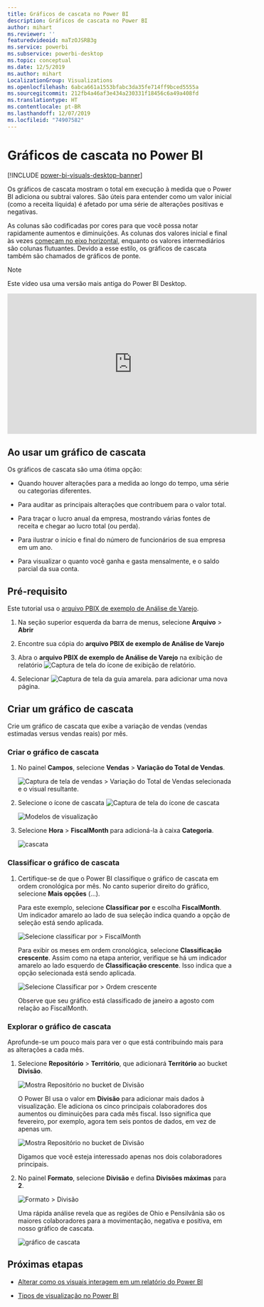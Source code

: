 ```yaml
---
title: Gráficos de cascata no Power BI
description: Gráficos de cascata no Power BI
author: mihart
ms.reviewer: ''
featuredvideoid: maTzOJSRB3g
ms.service: powerbi
ms.subservice: powerbi-desktop
ms.topic: conceptual
ms.date: 12/5/2019
ms.author: mihart
LocalizationGroup: Visualizations
ms.openlocfilehash: 6abca661a1553bfabc3da35fe714ff9bced5555a
ms.sourcegitcommit: 212fb4a46af3e434a230331f18456c6a49a408fd
ms.translationtype: HT
ms.contentlocale: pt-BR
ms.lasthandoff: 12/07/2019
ms.locfileid: "74907582"
---
```

# <a name="waterfall-charts-in-power-bi"></a>Gráficos de cascata no Power BI

[!INCLUDE [power-bi-visuals-desktop-banner](../includes/power-bi-visuals-desktop-banner.md)]

Os gráficos de cascata mostram o total em execução à medida que o Power BI adiciona ou subtrai valores. São úteis para entender como um valor inicial (como a receita líquida) é afetado por uma série de alterações positivas e negativas.

As colunas são codificadas por cores para que você possa notar rapidamente aumentos e diminuições. As colunas dos valores inicial e final às vezes [começam no eixo horizontal](https://support.office.com/article/Create-a-waterfall-chart-in-Office-2016-for-Windows-8de1ece4-ff21-4d37-acd7-546f5527f185#BKMK_Float "iniciar no eixo horizontal"), enquanto os valores intermediários são colunas flutuantes. Devido a esse estilo, os gráficos de cascata também são chamados de gráficos de ponte.

   > [!NOTE]
   > Este vídeo usa uma versão mais antiga do Power BI Desktop.
   > 
   > 

<iframe width="560" height="315" src="https://www.youtube.com/embed/qKRZPBnaUXM" frameborder="0" allow="autoplay; encrypted-media" allowfullscreen></iframe>

## <a name="when-to-use-a-waterfall-chart"></a>Ao usar um gráfico de cascata

Os gráficos de cascata são uma ótima opção:

* Quando houver alterações para a medida ao longo do tempo, uma série ou categorias diferentes.

* Para auditar as principais alterações que contribuem para o valor total.

* Para traçar o lucro anual da empresa, mostrando várias fontes de receita e chegar ao lucro total (ou perda).

* Para ilustrar o início e final do número de funcionários de sua empresa em um ano.

* Para visualizar o quanto você ganha e gasta mensalmente, e o saldo parcial da sua conta.

## <a name="prerequisite"></a>Pré-requisito

Este tutorial usa o [arquivo PBIX de exemplo de Análise de Varejo](https://download.microsoft.com/download/9/6/D/96DDC2FF-2568-491D-AAFA-AFDD6F763AE3/Retail%20Analysis%20Sample%20PBIX.pbix).

1. Na seção superior esquerda da barra de menus, selecione **Arquivo** > **Abrir**
   
2. Encontre sua cópia do **arquivo PBIX de exemplo de Análise de Varejo**

1. Abra o **arquivo PBIX de exemplo de Análise de Varejo** na exibição de relatório ![Captura de tela do ícone de exibição de relatório](media/power-bi-visualization-kpi/power-bi-report-view.png).

1. Selecionar ![Captura de tela da guia amarela.](media/power-bi-visualization-kpi/power-bi-yellow-tab.png) para adicionar uma nova página.


## <a name="create-a-waterfall-chart"></a>Criar um gráfico de cascata

Crie um gráfico de cascata que exibe a variação de vendas (vendas estimadas versus vendas reais) por mês.

### <a name="build-the-waterfall-chart"></a>Criar o gráfico de cascata

1. No painel **Campos**, selecione **Vendas** > **Variação do Total de Vendas**.

   ![Captura de tela de vendas > Variação do Total de Vendas selecionada e o visual resultante.](media/power-bi-visualization-waterfall-charts/power-bi-bar.png)

1. Selecione o ícone de cascata ![Captura de tela do ícone de cascata](media/power-bi-visualization-waterfall-charts/power-bi-waterfall-icon.png)

    ![Modelos de visualização](media/power-bi-visualization-waterfall-charts/convert-waterfall.png)

1. Selecione **Hora** > **FiscalMonth** para adicioná-la à caixa **Categoria**.

    ![cascata](media/power-bi-visualization-waterfall-charts/power-bi-waterfall-month.png)

### <a name="sort-the-waterfall-chart"></a>Classificar o gráfico de cascata

1. Certifique-se de que o Power BI classifique o gráfico de cascata em ordem cronológica por mês. No canto superior direito do gráfico, selecione **Mais opções** (...).

    Para este exemplo, selecione **Classificar por** e escolha **FiscalMonth**. Um indicador amarelo ao lado de sua seleção indica quando a opção de seleção está sendo aplicada.

    ![Selecione classificar por > FiscalMonth](media/power-bi-visualization-waterfall-charts/power-bi-sort-by-fiscalmonth.png)
    
    Para exibir os meses em ordem cronológica, selecione **Classificação crescente**. Assim como na etapa anterior, verifique se há um indicador amarelo ao lado esquerdo de **Classificação crescente**. Isso indica que a opção selecionada está sendo aplicada.

    ![Selecione Classificar por > Ordem crescente](media/power-bi-visualization-waterfall-charts/power-bi-waterfall-ascending.png)

    

    Observe que seu gráfico está classificado de janeiro a agosto com relação ao FiscalMonth.  

### <a name="explore-the-waterfall-chart"></a>Explorar o gráfico de cascata

Aprofunde-se um pouco mais para ver o que está contribuindo mais para as alterações a cada mês.

1.  Selecione **Repositório** > **Território**, que adicionará **Território** ao bucket **Divisão**.

    ![Mostra Repositório no bucket de Divisão](media/power-bi-visualization-waterfall-charts/power-bi-waterfall-breakdown.png)

    O Power BI usa o valor em **Divisão** para adicionar mais dados à visualização. Ele adiciona os cinco principais colaboradores dos aumentos ou diminuições para cada mês fiscal. Isso significa que fevereiro, por exemplo, agora tem seis pontos de dados, em vez de apenas um.  

    ![Mostra Repositório no bucket de Divisão](media/power-bi-visualization-waterfall-charts/power-bi-waterfall-breakdown-default.png)

    Digamos que você esteja interessado apenas nos dois colaboradores principais.

1. No painel **Formato**, selecione **Divisão** e defina **Divisões máximas** para **2**.

    ![Formato > Divisão](media/power-bi-visualization-waterfall-charts/power-bi-waterfall-breakdown-two.png)

    Uma rápida análise revela que as regiões de Ohio e Pensilvânia são os maiores colaboradores para a movimentação, negativa e positiva, em nosso gráfico de cascata.

    ![gráfico de cascata](media/power-bi-visualization-waterfall-charts/power-bi-axis-waterfall.png)

## <a name="next-steps"></a>Próximas etapas

* [Alterar como os visuais interagem em um relatório do Power BI](../service-reports-visual-interactions.md)

* [Tipos de visualização no Power BI](power-bi-visualization-types-for-reports-and-q-and-a.md)
